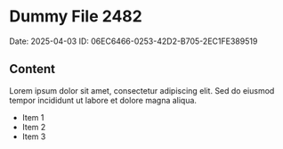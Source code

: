 # Dummy File 2482

Date: 2025-04-03
ID: 06EC6466-0253-42D2-B705-2EC1FE389519

## Content

Lorem ipsum dolor sit amet, consectetur adipiscing elit.
Sed do eiusmod tempor incididunt ut labore et dolore magna aliqua.

* Item 1
* Item 2
* Item 3
